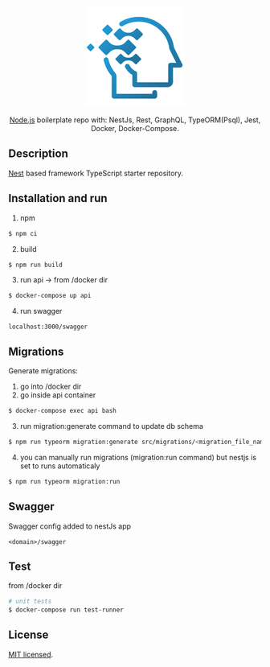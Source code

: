 <p align="center">
  <a target="blank"><img src="docs/wire_edge_logo.png" width="200" alt="Wire Edge Logo" /></a>
</p>

[circleci-image]: https://img.shields.io/circleci/build/github/nestjs/nest/master?token=abc123def456
[circleci-url]: https://circleci.com/gh/nestjs/nest

  <p align="center"> <a href="http://nodejs.org" target="_blank">Node.js</a> boilerplate repo with: NestJs, Rest, GraphQL, TypeORM(Psql), Jest, Docker, Docker-Compose.</p>
    <p align="center">

## Description

[Nest](https://github.com/nestjs/nest) based framework TypeScript starter repository.

## Installation and run
1. npm
```bash
$ npm ci
```
2. build
```bash
$ npm run build
```
3. run api -> from /docker dir
```bash
$ docker-compose up api
```
4. run swagger
```http
localhost:3000/swagger
```

## Migrations
Generate migrations:
1. go into /docker dir
2. go inside api container
```bash
$ docker-compose exec api bash
```
3. run migration:generate command to update db schema
```bash
$ npm run typeorm migration:generate src/migrations/<migration_file_name>
```
4. you can manually run migrations (migration:run command) but nestjs is set to runs automaticaly
```bash
$ npm run typeorm migration:run
```

## Swagger
Swagger config added to nestJs app
```http
<domain>/swagger
```

## Test
from /docker dir
```bash
# unit tests
$ docker-compose run test-runner
```

## License

[MIT licensed](LICENSE).
